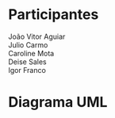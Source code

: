 # Participantes
João Vitor Aguiar <br>
Julio Carmo<br>
Caroline Mota<br>
Deise Sales<br>
Igor Franco

# Diagrama UML

